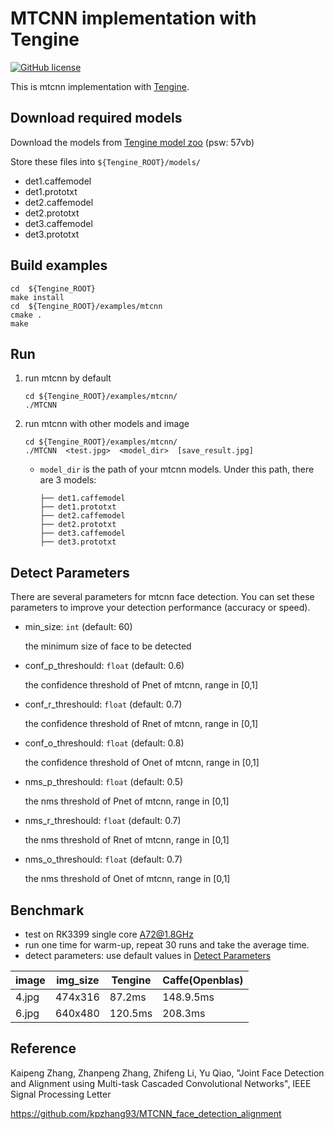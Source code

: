 # MTCNN implementation with Tengine

[![GitHub license](http://OAID.github.io/pics/apache_2.0.svg)](./LICENSE)

This is mtcnn implementation with [Tengine](https://github.com/OAID/Tengine).

## Download required models
Download the models from [Tengine model zoo](https://pan.baidu.com/s/1LXZ8vOdyOo50IXS0CUPp8g) (psw: 57vb)

Store these files into `${Tengine_ROOT}/models/`
- det1.caffemodel
- det1.prototxt
- det2.caffemodel
- det2.prototxt
- det3.caffemodel
- det3.prototxt

## Build examples
```
cd  ${Tengine_ROOT}
make install
cd  ${Tengine_ROOT}/examples/mtcnn
cmake .
make
```

## Run

1. run mtcnn by default
	```
	cd ${Tengine_ROOT}/examples/mtcnn/
    ./MTCNN
    ```

2. run mtcnn with other models and image
    ```
    cd ${Tengine_ROOT}/examples/mtcnn/
	./MTCNN  <test.jpg>  <model_dir>  [save_result.jpg]
    ```
    - `model_dir` is the path of your mtcnn models. Under this path, there are 3 models:
        ```
        ├── det1.caffemodel
        ├── det1.prototxt
        ├── det2.caffemodel
        ├── det2.prototxt
        ├── det3.caffemodel
        ├── det3.prototxt
        ```


## Detect Parameters
There are several parameters for mtcnn face detection. You can set these parameters to improve your detection performance (accuracy or speed).

- min_size: `int` (default: 60)
    
    the minimum size of face to be detected

- conf_p_threshould: `float` (default: 0.6)

    the confidence threshold of Pnet of mtcnn, range in [0,1]
- conf_r_threshould: `float` (default: 0.7)

    the confidence threshold of Rnet of mtcnn, range in [0,1]
- conf_o_threshould: `float` (default: 0.8)

    the confidence threshold of Onet of mtcnn, range in [0,1]
- nms_p_threshould: `float` (default: 0.5)

    the nms threshold of Pnet of mtcnn, range in [0,1]
- nms_r_threshould: `float` (default: 0.7)

    the nms threshold of Rnet of mtcnn, range in [0,1]
- nms_o_threshould: `float` (default: 0.7)

    the nms threshold of Onet of mtcnn, range in [0,1]  




## Benchmark
- test on RK3399 single core A72@1.8GHz
- run one time for warm-up, repeat 30 runs and take the average time.
- detect parameters: use default values in [Detect Parameters](#detect-parameters)


|image|img_size|Tengine|Caffe(Openblas)|
|-----|--------|-------|---------------|
|4.jpg|474x316|87.2ms|148.9.5ms|
|6.jpg|640x480|120.5ms|208.3ms|


## Reference
Kaipeng Zhang, Zhanpeng Zhang, Zhifeng Li, Yu Qiao, "Joint Face Detection and Alignment using Multi-task Cascaded Convolutional Networks", IEEE Signal Processing Letter

https://github.com/kpzhang93/MTCNN_face_detection_alignment



